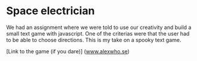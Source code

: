 # Space electrician

We had an assignment where we were told to use our creativity and build a small text game with javascript. One of the criterias were that the user had to be able to choose directions. This is my take on a spooky text game.

[Link to the game (if you dare)] (www.alexwho.se)
